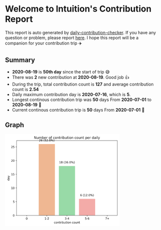 
# Welcome to lntuition's Contribution Report
This report is auto generated by [daily-contribution-checker](https://github.com/lntuition/daily-contribution-checker).
If you have any question or problem, please report [here](https://github.com/lntuition/daily-contribution-checker/issues).
I hope this report will be a companion for your contribution trip :airplane:

## Summary
- **2020-08-19** is **50th day** since the start of trip :sweat_smile:
- There was **2** new contribution 
at **2020-08-19**. Good job :+1:
- During the trip, total contribution count is **127** and average contribution count 
is **2.54**
- Daily maximum contribution day is **2020-07-16**, which is **5**.
- Longest continous contribution trip was **50** days 
From **2020-07-01** to **2020-08-19** :walking:
- Current continous contribution trip is **50** days 
From **2020-07-01** :running:

## Graph
<img src="asset/count_based_graph.png" width="75%">
